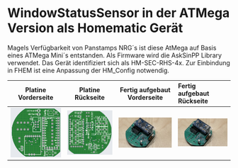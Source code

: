 # WindowStatusSensor in der ATMega Version als Homematic Gerät
Magels Verfügbarkeit von Panstamps NRG´s ist diese AtMega auf Basis eines ATMega Mini´s entstanden. Als Firmware wird die AskSinPP Library verwendet. Das Gerät identifiziert sich als HM-SEC-RHS-4x. Zur Einbindung in FHEM ist eine Anpassung der HM_Config notwendig.

Platine Vorderseite              |  Platine Rückseite             | Fertig aufgebaut Vorderseite      | Fertig aufgebaut Rückseite
:-------------------------------:|:------------------------------:|:---------------------------------:|:-----------------------------
![](CircuitFiles/front_1.3.png)  | ![](CircuitFiles/back_1.3.png) | ![](CircuitFiles/fertig_top.jpeg) | ![](CircuitFiles/fertig_top.jpeg)
